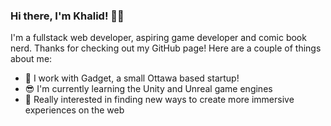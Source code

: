 ### Hi there, I'm Khalid! 👋🏾

I'm a fullstack web developer, aspiring game developer and comic book nerd. Thanks for checking out my GitHub page! Here are a couple of things about me:

 - :office: I work with Gadget, a small Ottawa based startup!
 - :sunglasses: I'm currently learning the Unity and Unreal game engines 
 - :iphone: Really interested in finding new ways to create more immersive experiences on the web
